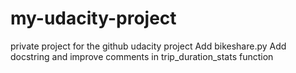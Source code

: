 # my-udacity-project
private project for the github udacity project
Add bikeshare.py
Add docstring and improve comments in trip_duration_stats function
